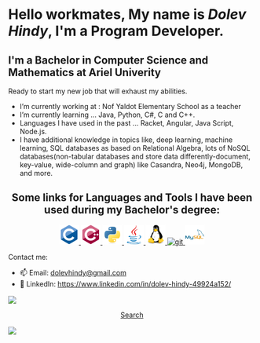 
# Hello workmates, My name is *Dolev Hindy*, I'm a Program Developer.
## I'm a Bachelor in Computer Science and Mathematics at Ariel Univerity 
Ready to start my new job that will exhaust my abilities.
- I’m currently working at : Nof Yaldot Elementary School as a teacher
- I’m currently learning ... Java, Python,  C#, C and C++.
- Languages I have used in the past ... Racket, Angular, Java Script, Node.js.
- I have additional knowledge in topics like, deep learning, machine learning, SQL databases as based on Relational Algebra,
lots of NoSQL databases(non-tabular databases and store data differently-document, key-value, wide-column and graph) like Casandra, Neo4j, MongoDB, and more.

<h2 align="center">Some links for Languages and Tools I have been used during my Bachelor's degree:</h2>
<p align="center"> <a href="https://www.cprogramming.com/" target="_blank"> <img src="https://raw.githubusercontent.com/devicons/devicon/master/icons/c/c-original.svg" alt="c" width="40" height="40"/> </a> <a href="https://www.w3schools.com/cpp/" target="_blank"> <img src="https://raw.githubusercontent.com/devicons/devicon/master/icons/cplusplus/cplusplus-original.svg" alt="cplusplus" width="40" height="40"/> </a> <a href="https://www.python.org" target="_blank"> <img src="https://raw.githubusercontent.com/devicons/devicon/master/icons/python/python-original.svg" alt="python" width="40" height="40"/> </a> <a href="https://www.java.com" target="_blank"> <img src="https://raw.githubusercontent.com/devicons/devicon/master/icons/java/java-original.svg" alt="java" width="40" height="40"/> </a> <a href="https://www.linux.org/" target="_blank"> <img src="https://raw.githubusercontent.com/devicons/devicon/master/icons/linux/linux-original.svg" alt="linux" width="40" height="40"/> </a> <a href="https://git-scm.com/" target="_blank"> <img src="https://www.vectorlogo.zone/logos/git-scm/git-scm-icon.svg" alt="git" width="40" height="40"/> </a> <a href="https://www.mysql.com/" target="_blank"> <img src="https://raw.githubusercontent.com/devicons/devicon/master/icons/mysql/mysql-original-wordmark.svg" alt="mysql" width="40" height="40"/> </a> </p>



Contact me:
- 📫 Email: dolevhindy@gmail.com
- 💬 LinkedIn: https://www.linkedin.com/in/dolev-hindy-49924a152/


<a align="center"><a href="https://github.com/anuraghazra/convoychat">
  <img align="center" src="https://github-readme-stats.vercel.app/api?username=dolev&show_icons=true&theme=slateorange&layout=compact&line_height=20" /><p style="text-align:center">Search</p>
</a>

<a align="center" href="https://github.com/anuraghazra/github-readme-stats"></center>
  <img align="center" src="https://github-readme-stats.vercel.app/api/top-langs/?username=dolev&theme=slateorange&layout=compact" />
</a>
